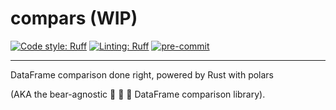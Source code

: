 # compars (WIP)

[![Code style: Ruff](https://img.shields.io/endpoint?url=https://raw.githubusercontent.com/charliermarsh/ruff/main/assets/badge/v2.json&label=Formatter)](https://github.com/charliermarsh/ruff)
[![Linting: Ruff](https://img.shields.io/endpoint?url=https://raw.githubusercontent.com/charliermarsh/ruff/main/assets/badge/v2.json&label=Linter)](https://github.com/charliermarsh/ruff)
[![pre-commit](https://img.shields.io/badge/pre--commit-enabled-brightgreen?logo=pre-commit)](https://github.com/pre-commit/pre-commit)

<hr>

DataFrame comparison done right, powered by Rust with polars 

(AKA the bear-agnostic :bear: :panda_face: :koala: DataFrame comparison library).